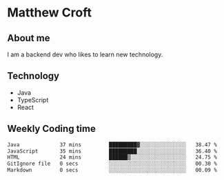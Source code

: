 # Matthew Croft

## About me
I am a backend dev who likes to learn new technology. 

## Technology
- Java
- TypeScript
- React

## Weekly Coding time
<!--START_SECTION:waka-->

```txt
Java             37 mins         █████████▓░░░░░░░░░░░░░░░   38.47 %
JavaScript       35 mins         █████████░░░░░░░░░░░░░░░░   36.40 %
HTML             24 mins         ██████▒░░░░░░░░░░░░░░░░░░   24.75 %
GitIgnore file   0 secs          ░░░░░░░░░░░░░░░░░░░░░░░░░   00.30 %
Markdown         0 secs          ░░░░░░░░░░░░░░░░░░░░░░░░░   00.09 %
```

<!--END_SECTION:waka-->
